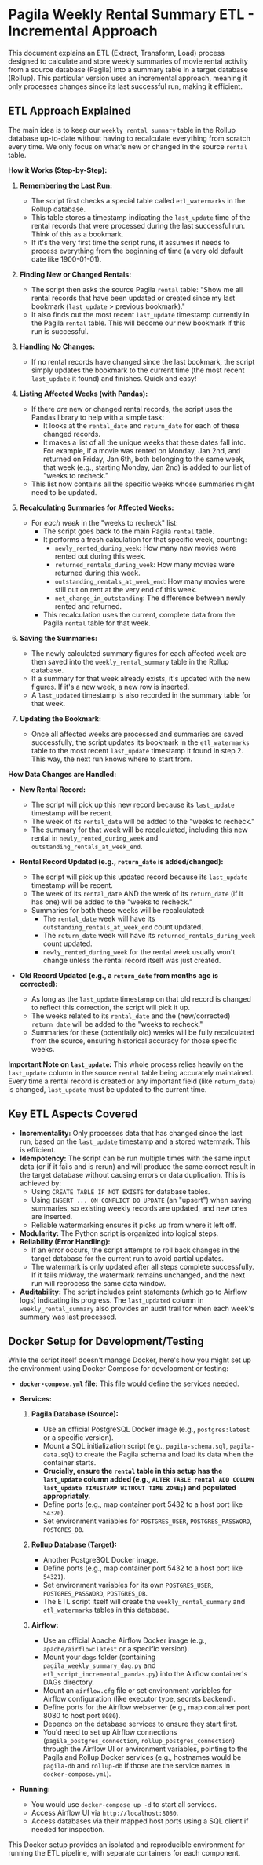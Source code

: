 # Pagila Weekly Rental Summary ETL - Incremental Approach

This document explains an ETL (Extract, Transform, Load) process designed to calculate and store weekly summaries of movie rental activity from a source database (Pagila) into a summary table in a target database (Rollup). This particular version uses an incremental approach, meaning it only processes changes since its last successful run, making it efficient.

## ETL Approach Explained

The main idea is to keep our `weekly_rental_summary` table in the Rollup database up-to-date without having to recalculate everything from scratch every time. We only focus on what's new or changed in the source `rental` table.

**How it Works (Step-by-Step):**

1.  **Remembering the Last Run:**
    *   The script first checks a special table called `etl_watermarks` in the Rollup database.
    *   This table stores a timestamp indicating the `last_update` time of the rental records that were processed during the last successful run. Think of this as a bookmark.
    *   If it's the very first time the script runs, it assumes it needs to process everything from the beginning of time (a very old default date like 1900-01-01).

2.  **Finding New or Changed Rentals:**
    *   The script then asks the source Pagila `rental` table: "Show me all rental records that have been updated or created since my last bookmark (`last_update` > previous bookmark)."
    *   It also finds out the most recent `last_update` timestamp currently in the Pagila `rental` table. This will become our new bookmark if this run is successful.

3.  **Handling No Changes:**
    *   If no rental records have changed since the last bookmark, the script simply updates the bookmark to the current time (the most recent `last_update` it found) and finishes. Quick and easy!

4.  **Listing Affected Weeks (with Pandas):**
    *   If there *are* new or changed rental records, the script uses the Pandas library to help with a simple task:
        *   It looks at the `rental_date` and `return_date` for each of these changed records.
        *   It makes a list of all the unique weeks that these dates fall into. For example, if a movie was rented on Monday, Jan 2nd, and returned on Friday, Jan 6th, both belonging to the same week, that week (e.g., starting Monday, Jan 2nd) is added to our list of "weeks to recheck."
    *   This list now contains all the specific weeks whose summaries might need to be updated.

5.  **Recalculating Summaries for Affected Weeks:**
    *   For *each week* in the "weeks to recheck" list:
        *   The script goes back to the main Pagila `rental` table.
        *   It performs a fresh calculation for that specific week, counting:
            *   `newly_rented_during_week`: How many new movies were rented out during this week.
            *   `returned_rentals_during_week`: How many movies were returned during this week.
            *   `outstanding_rentals_at_week_end`: How many movies were still out on rent at the very end of this week.
            *   `net_change_in_outstanding`: The difference between newly rented and returned.
        *   This recalculation uses the current, complete data from the Pagila `rental` table for that week.

6.  **Saving the Summaries:**
    *   The newly calculated summary figures for each affected week are then saved into the `weekly_rental_summary` table in the Rollup database.
    *   If a summary for that week already exists, it's updated with the new figures. If it's a new week, a new row is inserted.
    *   A `last_updated` timestamp is also recorded in the summary table for that week.

7.  **Updating the Bookmark:**
    *   Once all affected weeks are processed and summaries are saved successfully, the script updates its bookmark in the `etl_watermarks` table to the most recent `last_update` timestamp it found in step 2. This way, the next run knows where to start from.

**How Data Changes are Handled:**

*   **New Rental Record:**
    *   The script will pick up this new record because its `last_update` timestamp will be recent.
    *   The week of its `rental_date` will be added to the "weeks to recheck."
    *   The summary for that week will be recalculated, including this new rental in `newly_rented_during_week` and `outstanding_rentals_at_week_end`.

*   **Rental Record Updated (e.g., `return_date` is added/changed):**
    *   The script will pick up this updated record because its `last_update` timestamp will be recent.
    *   The week of its `rental_date` AND the week of its `return_date` (if it has one) will be added to the "weeks to recheck."
    *   Summaries for both these weeks will be recalculated:
        *   The `rental_date` week will have its `outstanding_rentals_at_week_end` count updated.
        *   The `return_date` week will have its `returned_rentals_during_week` count updated.
        *   `newly_rented_during_week` for the rental week usually won't change unless the rental record itself was just created.

*   **Old Record Updated (e.g., a `return_date` from months ago is corrected):**
    *   As long as the `last_update` timestamp on that old record is changed to reflect this correction, the script will pick it up.
    *   The weeks related to its `rental_date` and the (new/corrected) `return_date` will be added to the "weeks to recheck."
    *   Summaries for these (potentially old) weeks will be fully recalculated from the source, ensuring historical accuracy for those specific weeks.

**Important Note on `last_update`:** This whole process relies heavily on the `last_update` column in the source `rental` table being accurately maintained. Every time a rental record is created or any important field (like `return_date`) is changed, `last_update` must be updated to the current time.

## Key ETL Aspects Covered

*   **Incrementality:** Only processes data that has changed since the last run, based on the `last_update` timestamp and a stored watermark. This is efficient.
*   **Idempotency:** The script can be run multiple times with the same input data (or if it fails and is rerun) and will produce the same correct result in the target database without causing errors or data duplication. This is achieved by:
    *   Using `CREATE TABLE IF NOT EXISTS` for database tables.
    *   Using `INSERT ... ON CONFLICT DO UPDATE` (an "upsert") when saving summaries, so existing weekly records are updated, and new ones are inserted.
    *   Reliable watermarking ensures it picks up from where it left off.
*   **Modularity:** The Python script is organized into logical steps.
*   **Reliability (Error Handling):**
    *   If an error occurs, the script attempts to roll back changes in the target database for the current run to avoid partial updates.
    *   The watermark is only updated after all steps complete successfully. If it fails midway, the watermark remains unchanged, and the next run will reprocess the same data window.
*   **Auditability:** The script includes print statements (which go to Airflow logs) indicating its progress. The `last_updated` column in `weekly_rental_summary` also provides an audit trail for when each week's summary was last processed.

##  Docker Setup for Development/Testing

While the script itself doesn't manage Docker, here's how you might set up the environment using Docker Compose for development or testing:

*   **`docker-compose.yml` file:** This file would define the services needed.

*   **Services:**
    1.  **Pagila Database (Source):**
        *   Use an official PostgreSQL Docker image (e.g., `postgres:latest` or a specific version).
        *   Mount a SQL initialization script (e.g., `pagila-schema.sql`, `pagila-data.sql`) to create the Pagila schema and load its data when the container starts.
        *   **Crucially, ensure the `rental` table in this setup has the `last_update` column added (e.g., `ALTER TABLE rental ADD COLUMN last_update TIMESTAMP WITHOUT TIME ZONE;`) and populated appropriately.**
        *   Define ports (e.g., map container port 5432 to a host port like `54320`).
        *   Set environment variables for `POSTGRES_USER`, `POSTGRES_PASSWORD`, `POSTGRES_DB`.

    2.  **Rollup Database (Target):**
        *   Another PostgreSQL Docker image.
        *   Define ports (e.g., map container port 5432 to a host port like `54321`).
        *   Set environment variables for its own `POSTGRES_USER`, `POSTGRES_PASSWORD`, `POSTGRES_DB`.
        *   The ETL script itself will create the `weekly_rental_summary` and `etl_watermarks` tables in this database.

    3.  **Airflow:**
        *   Use an official Apache Airflow Docker image (e.g., `apache/airflow:latest` or a specific version).
        *   Mount your `dags` folder (containing `pagila_weekly_summary_dag.py` and `etl_script_incremental_pandas.py`) into the Airflow container's DAGs directory.
        *   Mount an `airflow.cfg` file or set environment variables for Airflow configuration (like executor type, secrets backend).
        *   Define ports for the Airflow webserver (e.g., map container port 8080 to host port `8080`).
        *   Depends on the database services to ensure they start first.
        *   You'd need to set up Airflow connections (`pagila_postgres_connection`, `rollup_postgres_connection`) through the Airflow UI or environment variables, pointing to the Pagila and Rollup Docker services (e.g., hostnames would be `pagila-db` and `rollup-db` if those are the service names in `docker-compose.yml`).

*   **Running:**
    *   You would use `docker-compose up -d` to start all services.
    *   Access Airflow UI via `http://localhost:8080`.
    *   Access databases via their mapped host ports using a SQL client if needed for inspection.

This Docker setup provides an isolated and reproducible environment for running the ETL pipeline, with separate containers for each component. 